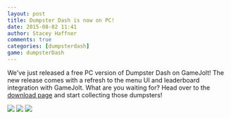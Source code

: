 ```yaml
---
layout: post
title: Dumpster Dash is now on PC!
date: 2015-08-02 11:41
author: Stacey Haffner
comments: true
categories: [dumpsterdash]
game: dumpsterDash
---
```

We've just released a free PC version of Dumpster Dash on GameJolt! The new release comes with a refresh to the menu UI and leaderboard integration with GameJolt. What are you waiting for? Head over to the <a href="http://gamejolt.com/games/dumpster-dash/82186">download page</a> and start collecting those dumpsters!

<img src="{{site.base}}/dumpsterDash/2015-08-02/loginScreen.png" class="img-responsive img-thumbnail" />
<img src="{{site.base}}/dumpsterDash/2015-08-02/post.png" class="img-responsive img-thumbnail" />
<img src="{{site.base}}/dumpsterDash/2015-08-02/leaderboard.png" class="img-responsive img-thumbnail" />

